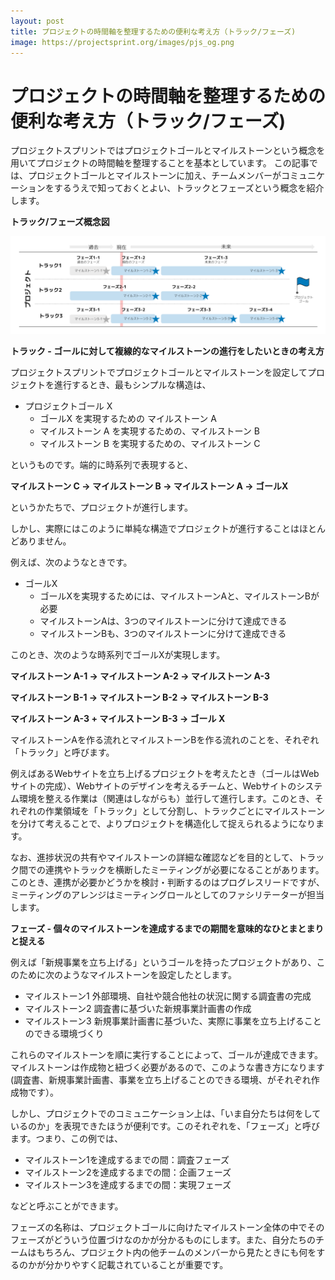 ```yaml
---
layout: post
title: プロジェクトの時間軸を整理するための便利な考え方（トラック/フェーズ)
image: https://projectsprint.org/images/pjs_og.png
---
```


# プロジェクトの時間軸を整理するための便利な考え方（トラック/フェーズ)

プロジェクトスプリントではプロジェクトゴールとマイルストーンという概念を用いてプロジェクトの時間軸を整理することを基本としています。 この記事では、プロジェクトゴールとマイルストーンに加え、チームメンバーがコミュニケーションをするうえで知っておくとよい、トラックとフェーズという概念を紹介します。

**トラック/フェーズ概念図**

![トラック概念図](../images/track.png)

**トラック - ゴールに対して複線的なマイルストーンの進行をしたいときの考え方**

プロジェクトスプリントでプロジェクトゴールとマイルストーンを設定してプロジェクトを進行するとき、最もシンプルな構造は、

* プロジェクトゴール X
  * ゴールX を実現するための マイルストーン A
  * マイルストーン A を実現するための、マイルストーン B
  * マイルストーン B を実現するための、マイルストーン C

というものです。端的に時系列で表現すると、

**マイルストーン C -> マイルストーン B -> マイルストーン A -> ゴールX**

というかたちで、プロジェクトが進行します。

しかし、実際にはこのように単純な構造でプロジェクトが進行することはほとんどありません。

例えば、次のようなときです。

* ゴールX
  * ゴールXを実現するためには、マイルストーンAと、マイルストーンBが必要
  * マイルストーンAは、3つのマイルストーンに分けて達成できる
  * マイルストーンBも、3つのマイルストーンに分けて達成できる

このとき、次のような時系列でゴールXが実現します。

**マイルストーン A-1 -> マイルストーン A-2 -> マイルストーン A-3**

**マイルストーン B-1 -> マイルストーン B-2 -> マイルストーン B-3**

**マイルストーン A-3 + マイルストーン B-3 -> ゴール X**

マイルストーンAを作る流れとマイルストーンBを作る流れのことを、それぞれ「トラック」と呼びます。

例えばあるWebサイトを立ち上げるプロジェクトを考えたとき（ゴールはWebサイトの完成）、Webサイトのデザインを考えるチームと、Webサイトのシステム環境を整える作業は（関連はしながらも）並行して進行します。このとき、それぞれの作業領域を「トラック」として分割し、トラックごとにマイルストーンを分けて考えることで、よりプロジェクトを構造化して捉えられるようになります。

なお、進捗状況の共有やマイルストーンの詳細な確認などを目的として、トラック間での連携やトラックを横断したミーティングが必要になることがあります。このとき、連携が必要かどうかを検討・判断するのはプログレスリードですが、ミーティングのアレンジはミーティングロールとしてのファシリテーターが担当します。

**フェーズ - 個々のマイルストーンを達成するまでの期間を意味的なひとまとまりと捉える**

例えば「新規事業を立ち上げる」というゴールを持ったプロジェクトがあり、このために次のようなマイルストーンを設定したとします。

* マイルストーン1 外部環境、自社や競合他社の状況に関する調査書の完成
* マイルストーン2 調査書に基づいた新規事業計画書の作成
* マイルストーン3 新規事業計画書に基づいた、実際に事業を立ち上げることのできる環境づくり

これらのマイルストーンを順に実行することによって、ゴールが達成できます。マイルストーンは作成物と紐づく必要があるので、このような書き方になります(調査書、新規事業計画書、事業を立ち上げることのできる環境、がそれぞれ作成物です）。

しかし、プロジェクトでのコミュニケーション上は、「いま自分たちは何をしているのか」を表現できたほうが便利です。このそれぞれを、「フェーズ」と呼びます。つまり、この例では、

* マイルストーン1を達成するまでの間：調査フェーズ
* マイルストーン2を達成するまでの間：企画フェーズ
* マイルストーン3を達成するまでの間：実現フェーズ

などと呼ぶことができます。

フェーズの名称は、プロジェクトゴールに向けたマイルストーン全体の中でそのフェーズがどういう位置づけなのかが分かるものにします。また、自分たちのチームはもちろん、プロジェクト内の他チームのメンバーから見たときにも何をするのかが分かりやすく記載されていることが重要です。
